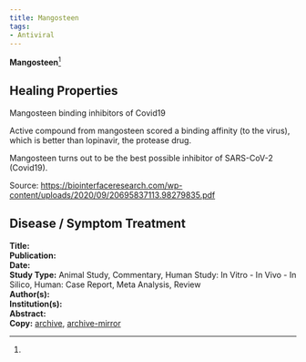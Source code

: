 ```yaml
---
title: Mangosteen
tags:
- Antiviral
---
```

**Mangosteen**[^1]

## Healing Properties

Mangosteen binding inhibitors of Covid19

Active compound from mangosteen scored a binding affinity (to the virus), which is better than lopinavir, the protease drug. 

Mangosteen turns out to be the best possible inhibitor of SARS-CoV-2 (Covid19).

Source: https://biointerfaceresearch.com/wp-content/uploads/2020/09/20695837113.98279835.pdf

## Disease / Symptom Treatment

[^1]: 
**Title:** [ ]( )<br>
**Publication:** [ ]( )<br>
**Date:** <br>
**Study Type:** Animal Study, Commentary, Human Study: In Vitro - In Vivo - In Silico, Human: Case Report, Meta Analysis, Review<br>
**Author(s):** <br>
**Institution(s):** <br>
**Abstract:** <br>
**Copy:** [archive](https://ipfs.io/ipfs/), [archive-mirror](https://cloudflare-ipfs.com/ipfs/)

<!-- [^1]: 
**Title:** [ ]( )<br>
**Publication:** [ ]( )<br>
**Date:** <br>
**Study Type:** Animal Study, Commentary, Human Study: In Vitro - In Vivo - In Silico, Human: Case Report, Meta Analysis, Review<br>
**Author(s):** <br>
**Institution(s):** <br>
**Abstract:** <br>
**Copy:** [archive](https://ipfs.io/ipfs/), [archive-mirror](https://cloudflare-ipfs.com/ipfs/) -->
